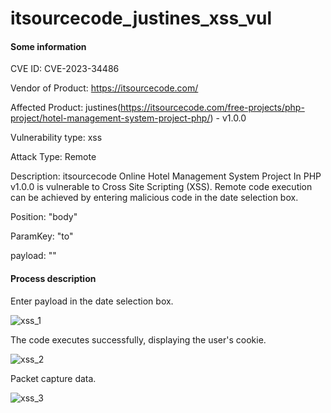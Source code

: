 # itsourcecode_justines_xss_vul

#### Some information

CVE ID: CVE-2023-34486

Vendor of Product: https://itsourcecode.com/

Affected Product: justines(https://itsourcecode.com/free-projects/php-project/hotel-management-system-project-php/) - v1.0.0

Vulnerability type: xss

Attack Type: Remote

Description: itsourcecode Online Hotel Management System Project In PHP v1.0.0 is vulnerable to Cross Site Scripting (XSS). Remote code execution can be achieved by entering malicious code in the date selection box.

Position: "body"

ParamKey: "to"

payload: "<script>alert(document.cookie)</script>"

#### Process description

Enter payload in the date selection box.

![xss_1](https://github.com/JunyanYip/itsourcecode_justines_xss_vul/blob/main/xss_1.JPG)

The code executes successfully, displaying the user's cookie.

![xss_2](https://github.com/JunyanYip/itsourcecode_justines_xss_vul/blob/main/xss_2.JPG)

Packet capture data.

![xss_3](https://github.com/JunyanYip/itsourcecode_justines_xss_vul/blob/main/xss_3.JPG)



